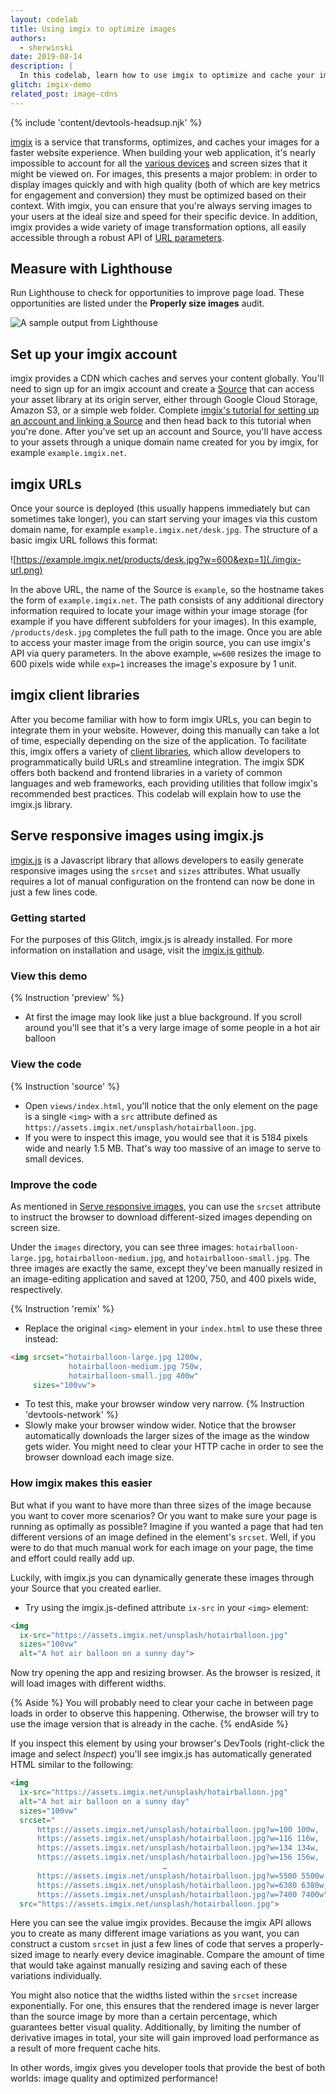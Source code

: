 ```yaml
---
layout: codelab
title: Using imgix to optimize images
authors:
  - sherwinski
date: 2019-08-14
description: |
  In this codelab, learn how to use imgix to optimize and cache your images for a faster website experience.
glitch: imgix-demo
related_post: image-cdns
---
```


{% include 'content/devtools-headsup.njk' %}

[imgix](https://www.imgix.com/) is a service that transforms, optimizes, and caches your images for a faster website experience. When building your web application, it's nearly impossible to account for all the [various devices](https://www.mydevice.io/#compare-devices) and screen sizes that it might be viewed on. For images, this presents a major problem: in order to display images quickly and with high quality (both of which are key metrics for engagement and conversion) they must be optimized based on their context. With imgix, you can ensure that you're always serving images to your users at the ideal size and speed for their specific device. In addition, imgix provides a wide variety of image transformation options, all easily accessible through a robust API of [URL parameters](https://docs.imgix.com/apis/url?utm_source=webdev&utm_medium=referral&utm_campaign=codelab).

## Measure with Lighthouse

Run Lighthouse to check for opportunities to improve page load. These opportunities are listed under the **Properly size images** audit.

![A sample output from Lighthouse](./lighthouse.png)

## Set up your imgix account

imgix provides a CDN which caches and serves your content globally. You'll need to sign up for an imgix account and create a [Source](https://docs.imgix.com/setup/creating-sources) that can access your asset library at its origin server, either through Google Cloud Storage, Amazon S3, or a simple web folder. Complete [imgix's tutorial for setting up an account and linking a Source](https://docs.imgix.com/setup?utm_source=webdev&utm_medium=referral&utm_campaign=codelab) and then head back to this tutorial when you're done. After you've set up an account and Source, you'll have access to your assets through a unique domain name created for you by imgix, for example `example.imgix.net`.

## imgix URLs

Once your source is deployed (this usually happens immediately but can sometimes take longer), you can start serving your images via this custom domain name, for example `example.imgix.net/desk.jpg`. The structure of a basic imgix URL follows this format:

![https://example.imgix.net/products/desk.jpg?w=600&exp=1](./imgix-url.png)

In the above URL, the name of the Source is `example`, so the hostname takes the form of `example.imgix.net`. The path consists of any additional directory information required to locate your image within your image storage (for example if you have different subfolders for your images). In this example, `/products/desk.jpg` completes the full path to the image. Once you are able to access your master image from the origin source, you can use imgix's API via query parameters. In the above example, `w=600` resizes the image to 600 pixels wide while `exp=1` increases the image's exposure by 1 unit.

## imgix client libraries

After you become familiar with how to form imgix URLs, you can begin to integrate them in your website. However, doing this manually can take a lot of time, especially depending on the size of the application. To facilitate this, imgix offers a variety of [client libraries](https://docs.imgix.com/libraries?utm_source=webdev&utm_medium=referral&utm_campaign=codelab), which allow developers to programmatically build URLs and streamline integration.
The imgix SDK offers both backend and frontend libraries in a variety of common languages and web frameworks, each providing utilities that follow imgix's recommended best practices. This codelab will explain how to use the imgix.js library.

## Serve responsive images using imgix.js

[imgix.js](https://github.com/imgix/imgix.js) is a Javascript library that allows developers to easily generate responsive images using the `srcset` and `sizes` attributes. What usually requires a lot of manual configuration on the frontend can now be done in just a few lines code.

### Getting started

For the purposes of this Glitch, imgix.js is already installed. For more information on installation and usage, visit the [imgix.js github](https://github.com/imgix/imgix.js).

### View this demo

{% Instruction 'preview' %}
- At first the image may look like just a blue background. If you scroll around you'll see that it's a very large image of some people in a hot air balloon

### View the code

{% Instruction 'source' %}
- Open `views/index.html`, you'll notice that the only element on the page is a single `<img>` with a `src` attribute defined as `https://assets.imgix.net/unsplash/hotairballoon.jpg`.
- If you were to inspect this image, you would see that it is 5184 pixels wide and nearly 1.5 MB. That's way too massive of an image to serve to small devices.

### Improve the code

As mentioned in [Serve responsive images](/serve-responsive-images/#the-%22srcset%22-attribute), you can use the `srcset` attribute to instruct the browser
to download different-sized images depending on screen size.

Under the `images` directory, you can see three images: `hotairballoon-large.jpg`, `hotairballoon-medium.jpg`, and `hotairballoon-small.jpg`. The three images are exactly the same, except they've been manually resized in an image-editing application and saved at 1200, 750, and 400 pixels wide, respectively.

{% Instruction 'remix' %}
- Replace the original `<img>` element in your `index.html` to use these three instead:

```html
<img srcset="hotairballoon-large.jpg 1200w,
             hotairballoon-medium.jpg 750w,
             hotairballoon-small.jpg 400w"
     sizes="100vw">
```

- To test this, make your browser window very narrow.
{% Instruction 'devtools-network' %}
- Slowly make your browser window wider. Notice that the browser automatically downloads the larger sizes of the image as the window gets wider. You might need to clear your HTTP cache in order to see the browser download each image size.

### How imgix makes this easier

But what if you want to have more than three sizes of the image because you want to cover more scenarios? Or you want to make sure your page is running as optimally as possible? Imagine if you wanted a page that had ten different versions of an image defined in the element's `srcset`. Well, if you were to do that much manual work for each image on your page, the time and effort could really add up.

Luckily, with imgix.js you can dynamically generate these images through your Source that you created earlier.

- Try using the imgix.js-defined attribute `ix-src` in your  `<img>` element:

```html
<img
  ix-src="https://assets.imgix.net/unsplash/hotairballoon.jpg"
  sizes="100vw"
  alt="A hot air balloon on a sunny day">
```

Now try opening the app and resizing browser. As the browser is resized, it will load images with different widths.

{% Aside %}
You will probably need to clear your cache in between page loads in order to observe this happening. Otherwise, the browser will try to use the image version that is already in the cache.
{% endAside %}

If you inspect this element by using your browser's DevTools (right-click the image and select _Inspect_) you'll see imgix.js has automatically generated HTML similar to the following:

```html
<img
  ix-src="https://assets.imgix.net/unsplash/hotairballoon.jpg"
  alt="A hot air balloon on a sunny day"
  sizes="100vw"
  srcset="
      https://assets.imgix.net/unsplash/hotairballoon.jpg?w=100 100w,
      https://assets.imgix.net/unsplash/hotairballoon.jpg?w=116 116w,
      https://assets.imgix.net/unsplash/hotairballoon.jpg?w=134 134w,
      https://assets.imgix.net/unsplash/hotairballoon.jpg?w=156 156w,
                                  …
      https://assets.imgix.net/unsplash/hotairballoon.jpg?w=5500 5500w
      https://assets.imgix.net/unsplash/hotairballoon.jpg?w=6380 6380w,
      https://assets.imgix.net/unsplash/hotairballoon.jpg?w=7400 7400w"
  src="https://assets.imgix.net/unsplash/hotairballoon.jpg">
```

Here you can see the value imgix provides. Because the imgix API allows you to create as many different image variations as you want, you can construct a custom `srcset` in just a few lines of code that serves a properly-sized image to nearly every device imaginable. Compare the amount of time that would take against manually resizing and saving each of these variations individually.

You might also notice that the widths listed within the `srcset` increase exponentially. For one, this ensures that the rendered image is never larger than the source image by more than a certain percentage, which guarantees better visual quality. Additionally, by limiting the number of derivative images in total, your site will gain improved load performance as a result of more frequent cache hits.

In other words, imgix gives you developer tools that provide the best of both worlds: image quality and optimized performance!
